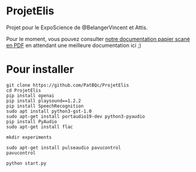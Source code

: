 # ProjetElis
Projet pour le ExpoScience de @BelangerVincent et Attis.

Pour le moment, vous pouvez consulter [notre documentation papier scané en PDF](docs/2023-11-21%20-%20Projet%20Mon%20ami%20Élis%20(Elis%2C%20ELI5)%20-%20Vincent%20Exposcience%20CSB.pdf) en attendant une meilleure documentation ici ;)



# Pour installer
```
git clone https://github.com/PatBQc/ProjetElis
cd ProjetElis
pip install openai
pip install playsound==1.2.2
pip install SpeechRecognition
sudo apt install python3-gst-1.0
sudo apt-get install portaudio19-dev python3-pyaudio
pip install PyAudio
sudo apt-get install flac

mkdir experiments

sudo apt-get install pulseaudio pavucontrol
pavucontrol

python start.py
```
